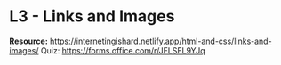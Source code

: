 # L3 - Links and Images

**Resource:** https://internetingishard.netlify.app/html-and-css/links-and-images/
Quiz: https://forms.office.com/r/JFLSFL9YJq
